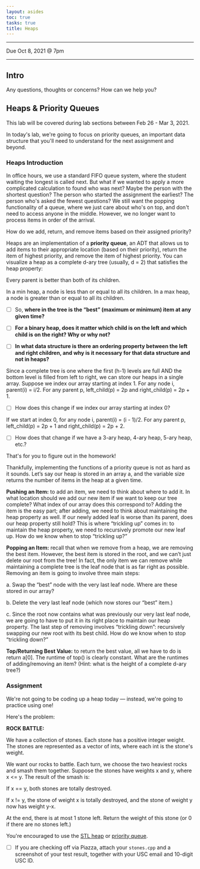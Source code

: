 ```yaml
---
layout: asides
toc: true
tasks: true
title: Heaps
---
```



---

Due Oct 8, 2021 @ 7pm

---

## Intro

Any questions, thoughts or concerns? How can we help you?

## Heaps & Priority Queues
This lab will be covered during lab sections between Feb 26 - Mar 3, 2021. 

In today's lab, we're going to focus on priority queues, an important data structure that you'll need to understand for the next assignment and beyond.

### Heaps Introduction

In office hours, we use a standard FIFO queue system, where the student waiting the longest is called next. But what if we wanted to apply a more complicated calculation to found who was next? Maybe the person with the shortest question? The person who started the assignment the earliest? The person who's asked the fewest questions? We still want the popping functionality of a queue, where we just care about who's on top, and don't need to access anyone in the middle. However, we no longer want to process items in order of the arrival.

How do we add, return, and remove items based on their assigned priority?
 
Heaps are an implementation of a **priority queue**, an ADT that allows us to add items to their appropriate location (based on their priority), return the item of highest priority, and remove the item of highest priority. You can visualize a heap as a complete d-ary tree (usually, d = 2) that satisfies the heap property: 

Every parent is better than both of its children. 

In a min heap, a node is less than or equal to all its children. In a max heap, a node is greater than or equal to all its children. 

- [ ] So, **where in the tree is the “best” (maximum or minimum) item at any given time?**

- [ ] **For a binary heap, does it matter which child is on the left and which child is on the right? Why or why not?**

- [ ] **In what data structure is there an ordering property between the left and right children, and why is it necessary for that data structure and not in heaps?**
 
Since a complete tree is one where the first (h-1) levels are full AND the bottom level is filled from left to right, we can store our heaps in a single array. Suppose we index our array starting at index 1. For any node i, parent(i) = i/2. For any parent p, left_child(p) = 2p and right_child(p) = 2p + 1.

- [ ] How does this change if we index our array starting at index 0?

If we start at index 0, for any node i, parent(i) = (i - 1)/2. For any parent p, left_child(p) = 2p + 1 and right_child(p) = 2p + 2.

- [ ] How does that change if we have a 3-ary heap, 4-ary heap, 5-ary heap, etc.?

That's for you to figure out in the homework!
 
Thankfully, implementing the functions of a priority queue is not as hard as it sounds. Let’s say our heap is stored in an array a, and the variable size returns the number of items in the heap at a given time.
 
**Pushing an Item:** to add an item, we need to think about where to add it. In what location should we add our new item if we want to keep our tree complete? What index of our array does this correspond to? Adding the item is the easy part; after adding, we need to think about maintaining the heap property as well. If our newly added leaf is worse than its parent, does our heap property still hold?  This is where “trickling up” comes in: to maintain the heap property, we need to recursively promote our new leaf up. How do we know when to stop “trickling up?”

**Popping an Item:** recall that when we remove from a heap, we are removing the best item. However, the best item is stored in the root, and we can’t just delete our root from the tree! In fact, the only item we can remove while maintaining a complete tree is the leaf node that is as far right as possible. Removing an item is going to involve three main steps:

a.     Swap the “best” node with the very last leaf node. Where are these stored in our array?

b.     Delete the very last leaf node (which now stores our “best” item.)

c.     Since the root now contains what was previously our very last leaf node, we are going to have to put it in its right place to maintain our heap property. The last step of removing involves “trickling down”: recursively swapping our new root with its best child. How do we know when to stop “trickling down?”

**Top/Returning Best Value:** to return the best value, all we have to do is return a[0]. The runtime of top() is clearly constant. What are the runtimes of adding/removing an item? (Hint: what is the height of a complete d-ary tree?)

### Assignment

We're not going to be coding up a heap today — instead, we're going to practice using one!

Here's the problem:

**ROCK BATTLE:**

We have a collection of stones. Each stone has a positive integer weight. The stones are represented as a vector of ints, where each int is the stone's weight.

We want our rocks to battle. Each turn, we choose the two heaviest rocks and smash them together. Suppose the stones have weights x and y, where x <= y.  The result of the smash is:

If x == y, both stones are totally destroyed.

If x != y, the stone of weight x is totally destroyed, and the stone of weight y now has weight y-x.

At the end, there is at most 1 stone left.  Return the weight of this stone (or 0 if there are no stones left.)

You're encouraged to use the [STL heap](http://www.cplusplus.com/reference/algorithm/make_heap/) or [priority queue](http://www.cplusplus.com/reference/queue/priority_queue/).

- [ ] If you are checking off via Piazza, attach your `stones.cpp` and a screenshot of your test result, together with your USC email and 10-digit USC ID.
